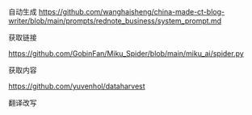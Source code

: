 自动生成
https://github.com/wanghaisheng/china-made-ct-blog-writer/blob/main/prompts/rednote_business/system_prompt.md


获取链接

https://github.com/GobinFan/Miku_Spider/blob/main/miku_ai/spider.py

获取内容

https://github.com/yuvenhol/dataharvest

翻译改写
